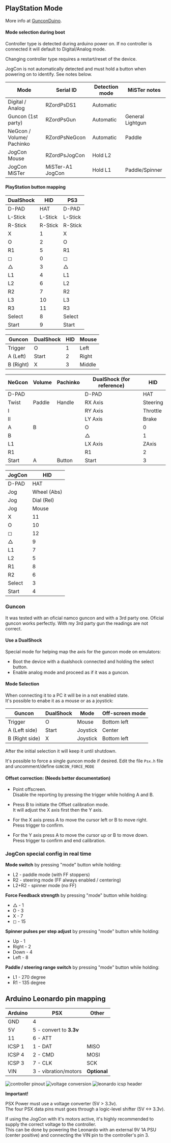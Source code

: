 ## PlayStation Mode
More info at [GunconDuino](https://github.com/sonik-br/GunconDuino).

#### Mode selection during boot

Controller type is detected during arduino power on. If no controller is connected it will default to Digital/Analog mode.

Changing controller type requires a restart/reset of the device.

JogCon is not automatically detected and must hold a button when powering on to identify. See notes below.

| Mode                      | Serial ID        | Detection mode | MiSTer notes     |
|---------------------------|------------------|----------------|------------------|
| Digital / Analog          | RZordPsDS1       | Automatic      |                  |
| Guncon (1st party)        | RZordPsGun       | Automatic      | General Lightgun |
| NeGcon / Volume/ Pachinko | RZordPsNeGcon    | Automatic      | Paddle           |
| JogCon Mouse              | RZordPsJogCon    | Hold L2        |                  |
| JogCon MiSTer             | MiSTer-A1 JogCon | Hold L1        | Paddle/Spinner   |


#### PlayStation button mapping

| DualShock | HID     | PS3     |
|-----------|---------|---------|
| D-PAD     | HAT     | D-PAD   |
| L-Stick   | L-Stick | L-Stick |
| R-Stick   | R-Stick | R-Stick |
| X         | 1       | X       |
| O         | 2       | O       |
| R1        | 5       | R1      |
| &#9723;   | 0       | &#9723; |
| &#9651;   | 3       | &#9651; |
| L1        | 4       | L1      |
| L2        | 6       | L2      |
| R2        | 7       | R2      |
| L3        | 10      | L3      |
| R3        | 11      | R3      |
| Select    | 8       | Select  |
| Start     | 9       | Start   |


| Guncon    | DualShock | HID | Mouse   |
|-----------|-----------|-----|---------|
| Trigger   | O         | 1   | Left    |
| A (Left)  | Start     | 2   | Right   |
| B (Right) | X         | 3   | Middle  |


| NeGcon | Volume | Pachinko | DualShock (for reference) | HID      |
|--------|--------|----------|---------------------------|----------|
| D-PAD  |        |          | D-PAD                     | HAT      |
| Twist  | Paddle | Handle   | RX Axis                   | Steering |
| I      |        |          | RY Axis                   | Throttle |
| II     |        |          | LY Axis                   | Brake    |
| A      | B      |          | O                         | 0        |
| B      |        |          | &#9651;                   | 1        |
| L1     |        |          | LX Axis                   | ZAxis    |
| R1     |        |          | R1                        | 2        |
| Start  | A      | Button   | Start                     | 3        |


| JogCon    | HID         |
|-----------|-------------|
| D-PAD     | HAT         |
| Jog       | Wheel (Abs) |
| Jog       | Dial (Rel)  |
| Jog       | Mouse       |
| X         | 11          |
| O         | 10          |
| &#9723;   | 12          |
| &#9651;   | 9           |
| L1        | 7           |
| L2        | 5           |
| R1        | 8           |
| R2        | 6           |
| Select    | 3           |
| Start     | 4           |

### Guncon

It was tested with an oficial namco guncon and with a 3rd party one. Oficial guncon works perfectly. With my 3rd party gun the readings are not correct.

#### Use a DualShock
Special mode for helping map the axis for the guncon mode on emulators:
* Boot the device with a dualshock connected and holding the select button.
* Enable analog mode and proceed as if it was a guncon.

#### Mode Selection
When connecting it to a PC it will be in a not enabled state.<br/>
It's possible to enabe it as a mouse or as a joystick:

| Guncon         | DualShock | Mode     | Off-screen mode |
|----------------|-----------|----------|-----------------|
| Trigger        | O         | Mouse    | Bottom left     |
| A (Left side)  | Start     | Joystick | Center          |
| B (Right side) | X         | Joystick | Bottom left     |

After the initial selection it will keep it until shutdown.

It's possible to force a single guncon mode if desired. 
Edit the file `Psx.h` file and uncomment/define `GUNCON_FORCE_MODE`

#### Offset correction: (Needs better documentation)
* Point offscreen.<br/>
Disable the reporting by pressing the trigger while holding A and B.

* Press B to initiate the Offset calibration mode.<br/>
It will adjust the X axis first then the Y axis.

* For the X axis press A to move the cursor left or B to move right.<br/>
Press trigger to confirm.

* For the Y axis press A to move the cursor up or B to move down.<br/>
Press trigger to confirm and end calibration.


### JogCon special config in real time

**Mode switch** by pressing "mode" button while holding:
- L2 - paddle mode (with FF stoppers)
- R2 - steering mode (FF always enabled / centering)
- L2+R2 - spinner mode (no FF)

**Force Feedback strength** by pressing "mode" button while holding:
- &#9651; - 1
- O - 3
- X - 7
- &#9723; - 15

**Spinner pulses per step adjust** by pressing "mode" button while holding:
- Up - 1
- Right - 2
- Down - 4
- Left - 8

**Paddle / steering range switch** by pressing "mode" button while holding:
- L1 - 270 degree
- R1 - 135 degree


## Arduino Leonardo pin mapping

| Arduino     | PSX                     | Other        |
|-------------|-------------------------|--------------|
| GND         | 4                       |              |
| 5V          | 5 - convert to **3.3v** |              |
| 11          | 6 - ATT                 |              |
| ICSP 1      | 1 - DAT                 | MISO         |
| ICSP 4      | 2 - CMD                 | MOSI         |
| ICSP 3      | 7 - CLK                 | SCK          |
| VIN         | 3 - vibration/motors    | **Optional** |


![controller pinout](../docs/psx_pins01.png)
![voltage conversion](../docs/psx_voltage.png)
![leonardo icsp header](../docs/leoardno_icsp_header.png)

**Important!**

PSX Power must use a voltage converter (5V > 3.3v). <br/>
The four PSX data pins must goes through a logic-level shifter (5V <-> 3.3v).

If using the JogCon with it's motors active, it's highly recommended to supply the correct voltage to the controller.<br/>
This can be done by powering the Leonardo with an external 9V 1A PSU (center positive) and connecting the VIN pin to the controller's pin 3.
